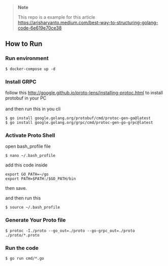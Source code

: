 > **Note**
>
> This repo is a example for this article https://arisharyanto.medium.com/best-way-to-structuring-golang-code-6e619e70ce38

## How to Run

### Run environment
```shel
$ docker-compose up -d
```

### Install GRPC
follow this http://google.github.io/proto-lens/installing-protoc.html to install protobuf in your PC\
\
and then run this in you cli
```shel
$ go install google.golang.org/protobuf/cmd/protoc-gen-go@latest
$ go install google.golang.org/grpc/cmd/protoc-gen-go-grpc@latest
```

### Activate Proto Shell
open bash_profile file
```shel
$ nano ~/.bash_profile
```

add this code inside
```shel
export GO_PATH=~/go
export PATH=$PATH:/$GO_PATH/bin
```

then save.

and then run this
```shel
$ source ~/.bash_profile
```

### Generate Your Proto file
```shel
$ protoc -I./proto --go_out=./proto --go-grpc_out=./proto ./proto/*.proto
```

### Run the code
```
$ go run cmd/*.go
```